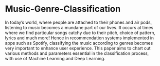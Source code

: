 # Music-Genre-Classification

In today’s world, where people are attached to their phones and air pods, listening to music 
becomes a mundane part of our lives. It occurs at times where we find particular songs 
catchy due to their pitch, choice of pattern, lyrics and much more! Hence in 
recommendation systems implemented in apps such as Spotify, classifying the music 
according to genres becomes very important to enhance user experience. This paper aims 
to chart out various methods and parameters essential in the classification process, with use 
of Machine Learning and Deep Learning.
